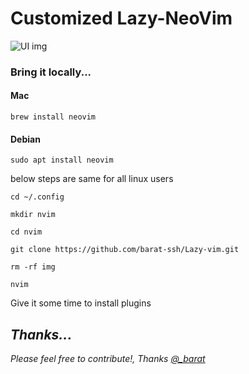 <h1>Customized Lazy-NeoVim</h1>

<img src="./img/Screenshot 2023-12-24 at 10.13.27 PM.png" alt="UI img" style="width: 70px, height: 100px"/>

<h3>Bring it locally...</h3>

<h4>Mac</h4>

```plaintext
brew install neovim
```

<h4>Debian</h4>

```plaintext
sudo apt install neovim
```

<spam>below steps are same for all linux users</spam>

```plaintext
cd ~/.config
```

```plaintext
mkdir nvim
```

```plaintext
cd nvim
```

```plaintext
git clone https://github.com/barat-ssh/Lazy-vim.git
```

```plaintext
rm -rf img
```

```plaintext
nvim
```
<spam>Give it some time to install plugins</spam>

<h2><i>Thanks...</i></h2>
<i> Please feel free to contribute!, Thanks <a href="https://twitter.com/_barat_tw">@_barat</a></i>
